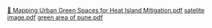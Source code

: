 [🌿 Mapping Urban Green Spaces for Heat Island Mitigation.pdf](https://github.com/user-attachments/files/21462612/Mapping.Urban.Green.Spaces.for.Heat.Island.Mitigation.pdf)
[satelite image.pdf](https://github.com/user-attachments/files/21462614/satelite.image.pdf)
[green area of pune.pdf](https://github.com/user-attachments/files/21462616/green.area.of.pune.pdf)
